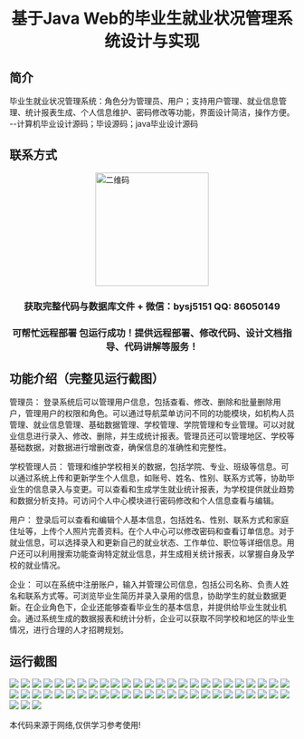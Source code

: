 <p><h1 align="center">基于Java Web的毕业生就业状况管理系统设计与实现</h1></p>

## 简介
毕业生就业状况管理系统：角色分为管理员、用户；支持用户管理、就业信息管理、统计报表生成、个人信息维护、密码修改等功能，界面设计简洁，操作方便。    --计算机毕业设计源码；毕设源码；java毕业设计源码


## 联系方式
<img src="https://bs-1329754181.cos.ap-shanghai.myqcloud.com/wx.jpg" alt="二维码" style="display: block; margin: 0 auto;" width="200px">
<p><h3 align="center">获取完整代码与数据库文件 + 微信：bysj5151 QQ: 86050149</h3></p>
<p><h3 align="center">可帮忙远程部署 包运行成功！提供远程部署、修改代码、设计文档指导、代码讲解等服务！</h3></p>

## 功能介绍（完整见运行截图）
管理员： 登录系统后可以管理用户信息，包括查看、修改、删除和批量删除用户，管理用户的权限和角色。可以通过导航菜单访问不同的功能模块，如机构人员管理、就业信息管理、基础数据管理、学校管理、学院管理和专业管理。可以对就业信息进行录入、修改、删除，并生成统计报表。管理员还可以管理地区、学校等基础数据，对数据进行增删改查，确保信息的准确性和完整性。

学校管理人员： 管理和维护学校相关的数据，包括学院、专业、班级等信息。可以通过系统上传和更新学生个人信息，如账号、姓名、性别、联系方式等，协助毕业生的信息录入与变更。可以查看和生成学生就业统计报表，为学校提供就业趋势和数据分析支持。可访问个人中心模块进行密码修改和个人信息查看与编辑。

用户： 登录后可以查看和编辑个人基本信息，包括姓名、性别、联系方式和家庭住址等，上传个人照片完善资料。在个人中心可以修改密码和查看订单信息。对于就业信息，可以选择录入和更新自己的就业状态、工作单位、职位等详细信息。用户还可以利用搜索功能查询特定就业信息，并生成相关统计报表，以掌握自身及学校的就业情况。

企业： 可以在系统中注册账户，输入并管理公司信息，包括公司名称、负责人姓名和联系方式等。可浏览毕业生简历并录入录用的信息，协助学生的就业数据更新。在企业角色下，企业还能够查看毕业生的基本信息，并提供给毕业生就业机会。通过系统生成的数据报表和统计分析，企业可以获取不同学校和地区的毕业生情况，进行合理的人才招聘规划。


## 运行截图
![](https://bs-1329754181.cos.ap-shanghai.myqcloud.com/ssm/GraduateEmploymentStatusManagementSystem/img/001.jpg)
![](https://bs-1329754181.cos.ap-shanghai.myqcloud.com/ssm/GraduateEmploymentStatusManagementSystem/img/002.jpg)
![](https://bs-1329754181.cos.ap-shanghai.myqcloud.com/ssm/GraduateEmploymentStatusManagementSystem/img/003.jpg)
![](https://bs-1329754181.cos.ap-shanghai.myqcloud.com/ssm/GraduateEmploymentStatusManagementSystem/img/004.jpg)
![](https://bs-1329754181.cos.ap-shanghai.myqcloud.com/ssm/GraduateEmploymentStatusManagementSystem/img/005.jpg)
![](https://bs-1329754181.cos.ap-shanghai.myqcloud.com/ssm/GraduateEmploymentStatusManagementSystem/img/006.jpg)
![](https://bs-1329754181.cos.ap-shanghai.myqcloud.com/ssm/GraduateEmploymentStatusManagementSystem/img/007.jpg)
![](https://bs-1329754181.cos.ap-shanghai.myqcloud.com/ssm/GraduateEmploymentStatusManagementSystem/img/008.jpg)
![](https://bs-1329754181.cos.ap-shanghai.myqcloud.com/ssm/GraduateEmploymentStatusManagementSystem/img/009.jpg)
![](https://bs-1329754181.cos.ap-shanghai.myqcloud.com/ssm/GraduateEmploymentStatusManagementSystem/img/010.jpg)
![](https://bs-1329754181.cos.ap-shanghai.myqcloud.com/ssm/GraduateEmploymentStatusManagementSystem/img/011.jpg)
![](https://bs-1329754181.cos.ap-shanghai.myqcloud.com/ssm/GraduateEmploymentStatusManagementSystem/img/012.jpg)
![](https://bs-1329754181.cos.ap-shanghai.myqcloud.com/ssm/GraduateEmploymentStatusManagementSystem/img/013.jpg)
![](https://bs-1329754181.cos.ap-shanghai.myqcloud.com/ssm/GraduateEmploymentStatusManagementSystem/img/014.jpg)
![](https://bs-1329754181.cos.ap-shanghai.myqcloud.com/ssm/GraduateEmploymentStatusManagementSystem/img/015.jpg)
![](https://bs-1329754181.cos.ap-shanghai.myqcloud.com/ssm/GraduateEmploymentStatusManagementSystem/img/016.jpg)
![](https://bs-1329754181.cos.ap-shanghai.myqcloud.com/ssm/GraduateEmploymentStatusManagementSystem/img/017.jpg)
![](https://bs-1329754181.cos.ap-shanghai.myqcloud.com/ssm/GraduateEmploymentStatusManagementSystem/img/018.jpg)
![](https://bs-1329754181.cos.ap-shanghai.myqcloud.com/ssm/GraduateEmploymentStatusManagementSystem/img/019.jpg)
![](https://bs-1329754181.cos.ap-shanghai.myqcloud.com/ssm/GraduateEmploymentStatusManagementSystem/img/020.jpg)
![](https://bs-1329754181.cos.ap-shanghai.myqcloud.com/ssm/GraduateEmploymentStatusManagementSystem/img/021.jpg)
![](https://bs-1329754181.cos.ap-shanghai.myqcloud.com/ssm/GraduateEmploymentStatusManagementSystem/img/022.jpg)
![](https://bs-1329754181.cos.ap-shanghai.myqcloud.com/ssm/GraduateEmploymentStatusManagementSystem/img/023.jpg)
![](https://bs-1329754181.cos.ap-shanghai.myqcloud.com/ssm/GraduateEmploymentStatusManagementSystem/img/024.jpg)
![](https://bs-1329754181.cos.ap-shanghai.myqcloud.com/ssm/GraduateEmploymentStatusManagementSystem/img/025.jpg)
![](https://bs-1329754181.cos.ap-shanghai.myqcloud.com/ssm/GraduateEmploymentStatusManagementSystem/img/026.jpg)
![](https://bs-1329754181.cos.ap-shanghai.myqcloud.com/ssm/GraduateEmploymentStatusManagementSystem/img/027.jpg)
![](https://bs-1329754181.cos.ap-shanghai.myqcloud.com/ssm/GraduateEmploymentStatusManagementSystem/img/028.jpg)
![](https://bs-1329754181.cos.ap-shanghai.myqcloud.com/ssm/GraduateEmploymentStatusManagementSystem/img/029.jpg)
![](https://bs-1329754181.cos.ap-shanghai.myqcloud.com/ssm/GraduateEmploymentStatusManagementSystem/img/030.jpg)
![](https://bs-1329754181.cos.ap-shanghai.myqcloud.com/ssm/GraduateEmploymentStatusManagementSystem/img/031.jpg)
![](https://bs-1329754181.cos.ap-shanghai.myqcloud.com/ssm/GraduateEmploymentStatusManagementSystem/img/032.jpg)
![](https://bs-1329754181.cos.ap-shanghai.myqcloud.com/ssm/GraduateEmploymentStatusManagementSystem/img/033.jpg)
![](https://bs-1329754181.cos.ap-shanghai.myqcloud.com/ssm/GraduateEmploymentStatusManagementSystem/img/034.jpg)
![](https://bs-1329754181.cos.ap-shanghai.myqcloud.com/ssm/GraduateEmploymentStatusManagementSystem/img/035.jpg)
![](https://bs-1329754181.cos.ap-shanghai.myqcloud.com/ssm/GraduateEmploymentStatusManagementSystem/img/036.jpg)
![](https://bs-1329754181.cos.ap-shanghai.myqcloud.com/ssm/GraduateEmploymentStatusManagementSystem/img/037.jpg)
![](https://bs-1329754181.cos.ap-shanghai.myqcloud.com/ssm/GraduateEmploymentStatusManagementSystem/img/038.jpg)
![](https://bs-1329754181.cos.ap-shanghai.myqcloud.com/ssm/GraduateEmploymentStatusManagementSystem/img/039.jpg)
![](https://bs-1329754181.cos.ap-shanghai.myqcloud.com/ssm/GraduateEmploymentStatusManagementSystem/img/040.jpg)
![](https://bs-1329754181.cos.ap-shanghai.myqcloud.com/ssm/GraduateEmploymentStatusManagementSystem/img/041.jpg)
![](https://bs-1329754181.cos.ap-shanghai.myqcloud.com/ssm/GraduateEmploymentStatusManagementSystem/img/042.jpg)
![](https://bs-1329754181.cos.ap-shanghai.myqcloud.com/ssm/GraduateEmploymentStatusManagementSystem/img/043.jpg)
![](https://bs-1329754181.cos.ap-shanghai.myqcloud.com/ssm/GraduateEmploymentStatusManagementSystem/img/044.jpg)
![](https://bs-1329754181.cos.ap-shanghai.myqcloud.com/ssm/GraduateEmploymentStatusManagementSystem/img/045.jpg)
![](https://bs-1329754181.cos.ap-shanghai.myqcloud.com/ssm/GraduateEmploymentStatusManagementSystem/img/046.jpg)
![](https://bs-1329754181.cos.ap-shanghai.myqcloud.com/ssm/GraduateEmploymentStatusManagementSystem/img/047.jpg)
![](https://bs-1329754181.cos.ap-shanghai.myqcloud.com/ssm/GraduateEmploymentStatusManagementSystem/img/048.jpg)
![](https://bs-1329754181.cos.ap-shanghai.myqcloud.com/ssm/GraduateEmploymentStatusManagementSystem/img/049.jpg)
![](https://bs-1329754181.cos.ap-shanghai.myqcloud.com/ssm/GraduateEmploymentStatusManagementSystem/img/050.jpg)
![](https://bs-1329754181.cos.ap-shanghai.myqcloud.com/ssm/GraduateEmploymentStatusManagementSystem/img/051.jpg)
![](https://bs-1329754181.cos.ap-shanghai.myqcloud.com/ssm/GraduateEmploymentStatusManagementSystem/img/052.jpg)
![](https://bs-1329754181.cos.ap-shanghai.myqcloud.com/ssm/GraduateEmploymentStatusManagementSystem/img/053.jpg)

<p>本代码来源于网络,仅供学习参考使用!</p>
